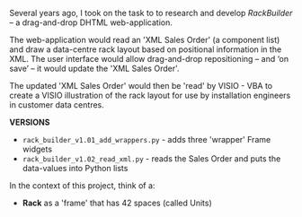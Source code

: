 Several years ago, I took on the task to to research and develop *RackBuilder*
– a drag-and-drop DHTML web-application.

The web-application would read an 'XML Sales Order' (a component list) and draw
a data-centre rack layout based on positional information in the XML. 
The user interface would allow drag-and-drop repositioning – and ‘on save’ – 
it would update the 'XML Sales Order'.

The updated 'XML Sales Order' would then be 'read' by VISIO - VBA to create a
VISIO illustration of the rack layout for use by installation engineers in
customer data centres.

**VERSIONS**
* `rack_builder_v1.01_add_wrappers.py` - adds three 'wrapper' Frame widgets
* `rack_builder_v1.02_read_xml.py` - reads the Sales Order and puts the data-values
into Python lists

In the context of this project, think of a:
* **Rack** as a 'frame' that has 42 spaces (called Units)
 
